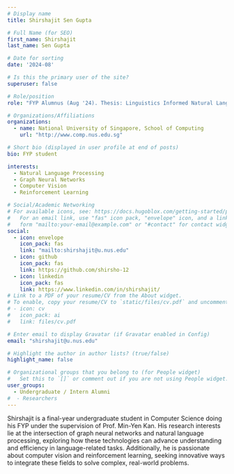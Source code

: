 ```yaml
---
# Display name
title: Shirshajit Sen Gupta

# Full Name (for SEO)
first_name: Shirshajit
last_name: Sen Gupta

# Date for sorting
date: '2024-08'

# Is this the primary user of the site?
superuser: false

# Role/position
role: "FYP Alumnus (Aug '24). Thesis: Linguistics Informed Natural Language Processing with LLMs"

# Organizations/Affiliations
organizations:
  - name: National University of Singapore, School of Computing
    url: "http://www.comp.nus.edu.sg"

# Short bio (displayed in user profile at end of posts)
bio: FYP student

interests:
  - Natural Language Processing
  - Graph Neural Networks
  - Computer Vision
  - Reinforcement Learning

# Social/Academic Networking
# For available icons, see: https://docs.hugoblox.com/getting-started/page-builder/#icons
#   For an email link, use "fas" icon pack, "envelope" icon, and a link in the
#   form "mailto:your-email@example.com" or "#contact" for contact widget.
social:
  - icon: envelope
    icon_pack: fas
    link: "mailto:shirshajit@u.nus.edu"
  - icon: github
    icon_pack: fas
    link: https://github.com/shirsho-12
  - icon: linkedin
    icon_pack: fas
    link: https://www.linkedin.com/in/shirshajit/
# Link to a PDF of your resume/CV from the About widget.
# To enable, copy your resume/CV to `static/files/cv.pdf` and uncomment the lines below.
# - icon: cv
#   icon_pack: ai
#   link: files/cv.pdf

# Enter email to display Gravatar (if Gravatar enabled in Config)
email: "shirshajit@u.nus.edu"

# Highlight the author in author lists? (true/false)
highlight_name: false

# Organizational groups that you belong to (for People widget)
#   Set this to `[]` or comment out if you are not using People widget.
user_groups:
  - Undergraduate / Intern Alumni
#  - Researchers
---
```


Shirshajit is a final-year undergraduate student in Computer Science doing his FYP under the supervision of Prof. Min-Yen Kan.
His research interests lie at the intersection of graph neural networks and natural language processing, exploring how these technologies can advance understanding and efficiency in language-related tasks.
Additionally, he is passionate about computer vision and reinforcement learning, seeking innovative ways to integrate these fields to solve complex, real-world problems.
